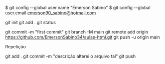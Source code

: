 $ git config --global user.name "Emerson Sabino"
$ git config --global user.email emerson90_sabino@hotmail.com

git init
git add .
git status

git commit -m "first commit"
git branch -M main
git remote add origin https://github.com/EmersonSabino34/aulas-html.git
git push -u origin main


Repetição

git add .
git commit -m "descrição alterei o arquivo tal"
git push